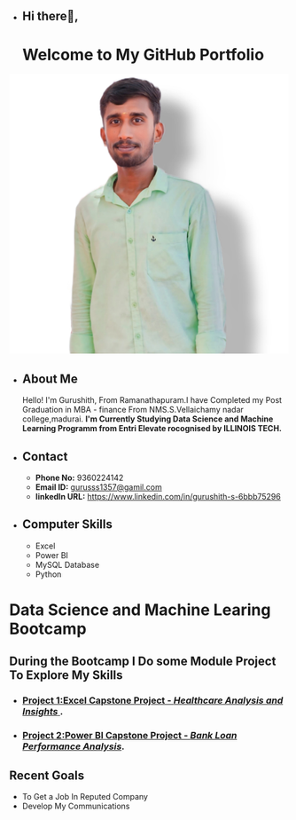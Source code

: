- ## Hi there👋, 
  # Welcome to My GitHub Portfolio
 ![Gurushith](https://github.com/Gurudsml/Gurudsml/blob/main/WhatsApp%20Image%202024-12-03%20at%2010.19.25_292a2356.jpg)
- ## About Me
  Hello! I'm Gurushith, From Ramanathapuram.I have Completed my Post Graduation in MBA - finance From NMS.S.Vellaichamy nadar college,madurai.
 **I'm Currently Studying Data Science and Machine Learning Programm from Entri Elevate rocognised by ILLINOIS TECH.** 
- ## Contact
  - **Phone No:** 9360224142
  - **Email ID:** gurusss1357@gamil.com
  - **linkedIn URL:** https://www.linkedin.com/in/gurushith-s-6bbb75296
- ## Computer Skills
   - Excel
   - Power BI
   - MySQL Database
   - Python
# Data Science and Machine Learing Bootcamp
 ## During the Bootcamp I Do some Module Project To Explore My Skills
- ### [Project 1:**Excel** Capstone Project - *Healthcare Analysis and Insights* ](https://github.com/Gurudsml/Excel-Healthcae-Insights).
- ### [Project 2:**Power BI** Capstone Project - *Bank Loan Performance Analysis*](https://github.com/Gurudsml/Power-BI-Module-Project).
 ## Recent Goals
  - To Get a Job In Reputed Company
  - Develop My Communications
     

<!---
Gurudsml/Gurudsml is a ✨ special ✨ repository because its `README.md` (this file) appears on your GitHub profile.
You can click the Preview link to take a look at your changes.
--->

